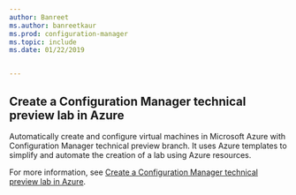 ```yaml
---
author: Banreet
ms.author: banreetkaur
ms.prod: configuration-manager
ms.topic: include
ms.date: 01/22/2019


---
```


## <a name="bkmk_azurevm"></a> Create a Configuration Manager technical preview lab in Azure
<!--3556017-->

Automatically create and configure virtual machines in Microsoft Azure with Configuration Manager technical preview branch. It uses Azure templates to simplify and automate the creation of a lab using Azure resources.

For more information, see [Create a Configuration Manager technical preview lab in Azure](../../../azure-template.md). 

